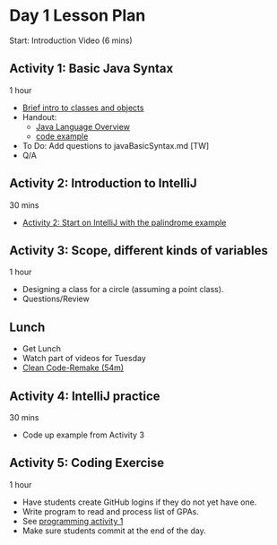 # Day 1 Lesson Plan

Start: Introduction Video (6 mins)

## Activity 1: Basic Java Syntax

1 hour

- [Brief intro to classes and objects](../activities/activity1warmup.md)
- Handout:
	- [Java Language Overview](../cheatsheets/javaBasics.md)
	- [code example](../activities/javaBasicSyntax.md)
- To Do: Add questions to javaBasicSyntax.md [TW]
- Q/A

## Activity 2: Introduction to IntelliJ

30 mins

- [Activity 2: Start on IntelliJ with the palindrome example](../activities/activity2palindrome.md)

## Activity 3: Scope, different kinds of variables

1 hour

- Designing a class for a circle (assuming a point class).
- Questions/Review

## Lunch

- Get Lunch
- Watch part of videos for Tuesday
- [Clean Code-Remake (54m)](videos/01-clean_code.md)

## Activity 4: IntelliJ practice

30 mins

- Code up example from Activity 3

## Activity 5: Coding Exercise

1 hour

- Have students create GitHub logins if they do not yet have one.
- Write program to read and process list of GPAs.
- See [programming activity 1](../activities/programmingActivity1.md)
- Make sure students commit at the end of the day.

